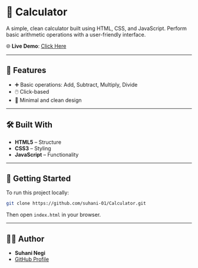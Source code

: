# 🧮 Calculator

A simple, clean calculator built using HTML, CSS, and JavaScript. Perform basic arithmetic operations with a user-friendly interface.

🌐 **Live Demo**: [Click Here](https://suhani-01.github.io/Calculator/)

---

## 📌 Features

- ➕ Basic operations: Add, Subtract, Multiply, Divide  
- 🖱️ Click-based  
- 🎨 Minimal and clean design

---

## 🛠️ Built With

- **HTML5** – Structure  
- **CSS3** – Styling  
- **JavaScript** – Functionality

---

## 🚀 Getting Started

To run this project locally:

```bash
git clone https://github.com/suhani-01/Calculator.git
```

Then open `index.html` in your browser.

---

## 🙋‍♀️ Author

- **Suhani Negi**  
- [GitHub Profile](https://github.com/suhani-01)

